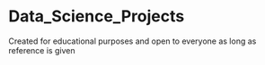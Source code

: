 # Data_Science_Projects
Created for educational purposes and open to everyone as long as reference is given
